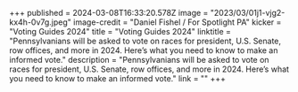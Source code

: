 +++
published = 2024-03-08T16:33:20.578Z
image = "2023/03/01j1-vjg2-kx4h-0v7g.jpeg"
image-credit = "Daniel Fishel / For Spotlight PA"
kicker = "Voting Guides 2024"
title = "Voting Guides 2024"
linktitle = "Pennsylvanians will be asked to vote on races for president, U.S. Senate, row offices, and more in 2024. Here’s what you need to know to make an informed vote."
description = "Pennsylvanians will be asked to vote on races for president, U.S. Senate, row offices, and more in 2024. Here’s what you need to know to make an informed vote."
link = ""
+++

